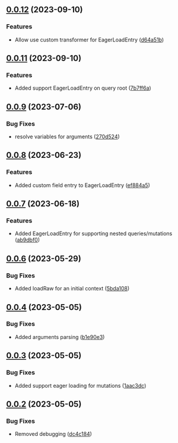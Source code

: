 ## [0.0.12](https://github.com/sapientpro/nestjs-graphql-eager-load/compare/0.0.11...0.0.12) (2023-09-10)


### Features

* Allow use custom transformer for EagerLoadEntry ([d64a51b](https://github.com/sapientpro/nestjs-graphql-eager-load/commit/d64a51bd7f0c32e14d674c9882b0f023ea2e023c))



## [0.0.11](https://github.com/sapientpro/nestjs-graphql-eager-load/compare/0.0.7...0.0.11) (2023-09-10)


### Features

* Added support EagerLoadEntry on query root ([7b7ff6a](https://github.com/sapientpro/nestjs-graphql-eager-load/commit/7b7ff6a9f3ba86e708ed0de31279af83d678dc3b))



## [0.0.9](https://github.com/sapientpro/nestjs-graphql-eager-load/compare/0.0.7...0.0.9) (2023-07-06)


### Bug Fixes

* resolve variables for arguments ([270d524](https://github.com/sapientpro/nestjs-graphql-eager-load/commit/270d524754c0447dc89461def3fd3a71c23a016f))



## [0.0.8](https://github.com/sapientpro/nestjs-graphql-eager-load/compare/0.0.7...0.0.8) (2023-06-23)


### Features

* Added custom field entry to EagerLoadEntry ([ef884a5](https://github.com/sapientpro/nestjs-graphql-eager-load/commit/ef884a501f3a02b7b26179599a442eef54109468))



## [0.0.7](https://github.com/sapientpro/nestjs-graphql-eager-load/compare/0.0.5...0.0.7) (2023-06-18)


### Features

* Added EagerLoadEntry for supporting nested queries/mutations ([ab9dbf0](https://github.com/sapientpro/nestjs-graphql-eager-load/commit/ab9dbf079d0928aa74a707d54cc0e0b660e7b65a))



## [0.0.6](https://github.com/sapientpro/nestjs-graphql-eager-load/compare/0.0.5...0.0.6) (2023-05-29)


### Bug Fixes

* Added loadRaw for an initial context ([5bda108](https://github.com/sapientpro/nestjs-graphql-eager-load/commit/5bda108541350f312c99b1ec6435077d85a8b8c4))


## [0.0.4](https://github.com/sapientpro/nestjs-graphql-eager-load/compare/0.0.3...0.0.4) (2023-05-05)


### Bug Fixes

* Added arguments parsing ([b1e90e3](https://github.com/sapientpro/nestjs-graphql-eager-load/commit/b1e90e3bc5151eb6eef00655110f849b239c5fc9))



## [0.0.3](https://github.com/sapientpro/nestjs-graphql-eager-load/compare/0.0.2...0.0.3) (2023-05-05)


### Bug Fixes

* Added support eager loading for mutations ([1aac3dc](https://github.com/sapientpro/nestjs-graphql-eager-load/commit/1aac3dc0092853ee5e5a11928cf62fa6e5cce157))



## [0.0.2](https://github.com/sapientpro/nestjs-graphql-eager-load/compare/0.0.1...0.0.2) (2023-05-05)


### Bug Fixes

* Removed debugging ([dc4c184](https://github.com/sapientpro/nestjs-graphql-eager-load/commit/dc4c18427d17985dac02822d8860873b8b1c90f2))




